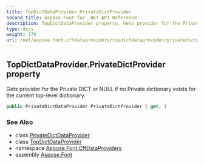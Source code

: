 ```yaml
---
title: TopDictDataProvider.PrivateDictProvider
second_title: Aspose.Font for .NET API Reference
description: TopDictDataProvider property. Gets provider for the Private DICT or NULL if no Private dictionary exists for the current toplevel dictionary
type: docs
weight: 170
url: /net/aspose.font.cffdataproviders/topdictdataprovider/privatedictprovider/
---
```

## TopDictDataProvider.PrivateDictProvider property

Gets provider for the Private DICT or NULL if no Private dictionary exists for the current top-level dictionary.

```csharp
public PrivateDictDataProvider PrivateDictProvider { get; }
```

### See Also

* class [PrivateDictDataProvider](../../privatedictdataprovider/)
* class [TopDictDataProvider](../)
* namespace [Aspose.Font.CffDataProviders](../../../aspose.font.cffdataproviders/)
* assembly [Aspose.Font](../../../)


